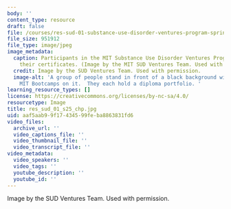 ```yaml
---
body: ''
content_type: resource
draft: false
file: /courses/res-sud-01-substance-use-disorder-ventures-program-spring-2025/res_sud_01_s25_chp.jpg
file_size: 951912
file_type: image/jpeg
image_metadata:
  caption: Participants in the MIT Substance Use Disorder Ventures Program pose with
    their certificates. (Image by the MIT SUD Ventures Team. Used with permission).
  credit: Image by the SUD Ventures Team. Used with permission.
  image-alt: 'A group of people stand in front of a black background with the words
    MIT Bootcamps on it.  They each hold a diploma portfolio. '
learning_resource_types: []
license: https://creativecommons.org/licenses/by-nc-sa/4.0/
resourcetype: Image
title: res_sud_01_s25_chp.jpg
uid: aaf5aab9-9f17-4345-99fe-ba8863831fd6
video_files:
  archive_url: ''
  video_captions_file: ''
  video_thumbnail_file: ''
  video_transcript_file: ''
video_metadata:
  video_speakers: ''
  video_tags: ''
  youtube_description: ''
  youtube_id: ''
---
```

Image by the SUD Ventures Team. Used with permission.